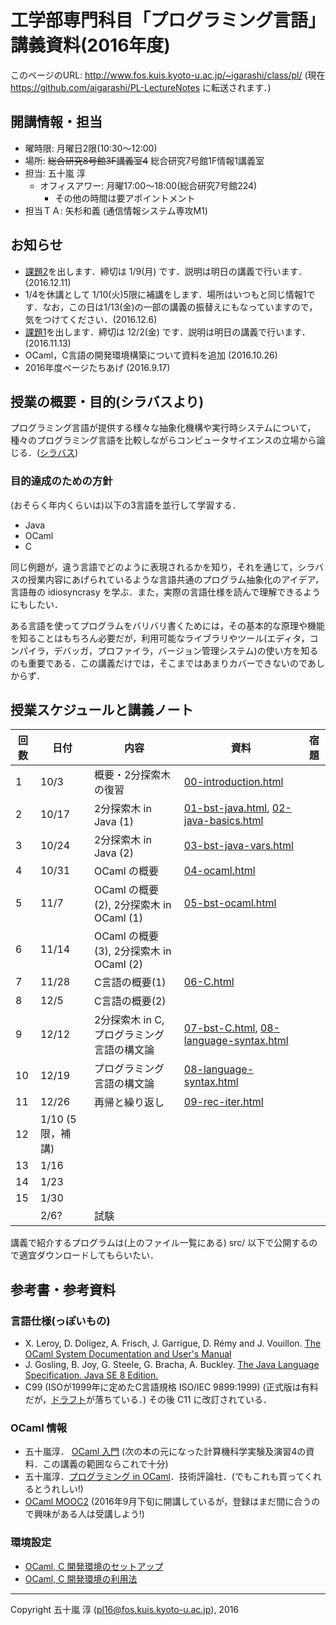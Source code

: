 # 工学部専門科目「プログラミング言語」講義資料(2016年度)

このページのURL: http://www.fos.kuis.kyoto-u.ac.jp/~igarashi/class/pl/ (現在 https://github.com/aigarashi/PL-LectureNotes に転送されます．)

## 開講情報・担当

* 曜時限: 月曜日2限(10:30〜12:00)
* 場所: ~~総合研究8号館3F講義室4~~ 総合研究7号館1F情報1講義室
* 担当: 五十嵐 淳
    * オフィスアワー: 月曜17:00〜18:00(総合研究7号館224)
         * その他の時間は要アポイントメント
* 担当ＴＡ: 矢杉和義 (通信情報システム専攻M1)

## お知らせ

* [課題2](https://github.com/ProgrammingLanguages2016AtKUEng/kadai2)を出します．締切は 1/9(月) です．説明は明日の講義で行います．(2016.12.11)
* 1/4を休講として 1/10(火)5限に補講をします．場所はいつもと同じ情報1です．なお，この日は1/13(金)の一部の講義の振替えにもなっていますので，気をつけてください．(2016.12.6)
* [課題1](https://github.com/ProgrammingLanguages2016AtKUEng/kadai1)を出します．締切は 12/2(金) です．説明は明日の講義で行います．(2016.11.13)
* OCaml，C言語の開発環境構築について資料を追加 (2016.10.26)
* 2016年度ページたちあげ (2016.9.17)

## 授業の概要・目的(シラバスより)

プログラミング言語が提供する様々な抽象化機構や実行時システムについて，種々のプログラミング言語を比較しながらコンピュータサイエンスの立場から論じる．([シラバス](http://www.t.kyoto-u.ac.jp/syllabus-s/?mode=subject&lang=ja&year=2016&b=6&c=90170))

### 目的達成のための方針

(おそらく年内くらいは)以下の3言語を並行して学習する．

* Java
* OCaml
* C

同じ例題が，違う言語でどのように表現されるかを知り，それを通じて，シラバスの授業内容にあげられているような言語共通のプログラム抽象化のアイデア，言語毎の idiosyncrasy を学ぶ．また，実際の言語仕様を読んで理解できるようにもしたい．

ある言語を使ってプログラムをバリバリ書くためには，その基本的な原理や機能を知ることはもちろん必要だが，利用可能なライブラリやツール(エディタ，コンパイラ，デバッガ，プロファイラ，バージョン管理システム)の使い方を知るのも重要である．この講義だけでは，そこまではあまりカバーできないのであしからず．

## 授業スケジュールと講義ノート

|回数|日付| 内容 | 資料 | 宿題 |
|----|----|-----------|------|------|
|1   |10/3| 概要・2分探索木の復習 | [00-introduction.html](http://www.fos.kuis.kyoto-u.ac.jp/~igarashi/class/pl/00-introduction.html)  |      |
|2   |10/17| 2分探索木 in Java (1) | [01-bst-java.html](http://www.fos.kuis.kyoto-u.ac.jp/~igarashi/class/pl/01-bst-java.html), [02-java-basics.html](http://www.fos.kuis.kyoto-u.ac.jp/~igarashi/class/pl/02-java-basics.html)  |      |
|3   |10/24| 2分探索木 in Java (2) | [03-bst-java-vars.html](http://www.fos.kuis.kyoto-u.ac.jp/~igarashi/class/pl/03-bst-java-vars.html)     |     | 
|4   |10/31| OCaml の概要 | [04-ocaml.html](http://www.fos.kuis.kyoto-u.ac.jp/~igarashi/class/pl/04-ocaml.html)     |      |
|5   |11/7| OCaml の概要(2), 2分探索木 in OCaml (1) | [05-bst-ocaml.html](http://www.fos.kuis.kyoto-u.ac.jp/~igarashi/class/pl/05-bst-ocaml.html)     |      |
|6   |11/14| OCaml の概要(3), 2分探索木 in OCaml (2) |      |      |
|7   |11/28| C言語の概要(1) | [06-C.html](http://www.fos.kuis.kyoto-u.ac.jp/~igarashi/class/pl/06-C.html)     |      |
|8   |12/5| C言語の概要(2) |    |      |
|9   |12/12| 2分探索木 in C, プログラミング言語の構文論  |[07-bst-C.html](http://www.fos.kuis.kyoto-u.ac.jp/~igarashi/class/pl/07-bst-C.html), [08-language-syntax.html](http://www.fos.kuis.kyoto-u.ac.jp/~igarashi/class/pl/08-language-syntax.html)|      |
|10  |12/19| プログラミング言語の構文論 | [08-language-syntax.html](http://www.fos.kuis.kyoto-u.ac.jp/~igarashi/class/pl/08-language-syntax.html)|      |
|11  |12/26| 再帰と繰り返し | [09-rec-iter.html](http://www.fos.kuis.kyoto-u.ac.jp/~igarashi/class/pl/09-rec-iter.html) |      |
|12  |1/10 (5限，補講)|          |      |      |
|13  |1/16|           |      |      |
|14  |1/23|           |      |      |
|15  |1/30|           |      |      |
|    |2/6?|試験      |      |      |

講義で紹介するプログラムは(上のファイル一覧にある) src/ 以下で公開するので適宜ダウンロードしてもらいたい．

## 参考書・参考資料

### 言語仕様(っぽいもの)
* X. Leroy, D. Doligez, A. Frisch, J. Garrigue, D. Rémy and J. Vouillon.
[The OCaml System Documentation and User's Manual](http://caml.inria.fr/pub/docs/manual-ocaml/index.html)
* J. Gosling, B. Joy, G. Steele, G. Bracha, A. Buckley.  [The Java Language Specification. Java SE 8 Edition.](https://docs.oracle.com/javase/specs/jls/se8/html/index.html)
* C99 (ISOが1999年に定めたC言語規格 ISO/IEC 9899:1999) (正式版は有料だが，[ドラフト](http://www.open-std.org/jtc1/sc22/WG14/www/docs/n1256.pdf)が落ちている．) その後 C11 に改訂されている．

### OCaml 情報
* 五十嵐淳． [OCaml 入門](http://www.fos.kuis.kyoto-u.ac.jp/~igarashi/class/isle4-11w/mltext.pdf) (次の本の元になった計算機科学実験及演習4の資料．この講義の範囲ならこれで十分)
* 五十嵐淳．[プログラミング in OCaml](http://www.fos.kuis.kyoto-u.ac.jp/~igarashi/OCaml/)．技術評論社．(でもこれも買ってくれるとうれしい!)
* [OCaml MOOC2](https://t.co/jI01aqUzBN) (2016年9月下旬に開講しているが，登録はまだ間に合うので興味がある人は受講しよう!)

### 環境設定

* [OCaml, C 開発環境のセットアップ](http://www.fos.kuis.kyoto-u.ac.jp/~igarashi/class/pl/setup.html)
* [OCaml, C 開発環境の利用法](http://www.fos.kuis.kyoto-u.ac.jp/~igarashi/class/pl/usage.html)

-----------
Copyright 五十嵐 淳 (pl16@fos.kuis.kyoto-u.ac.jp), 2016 

